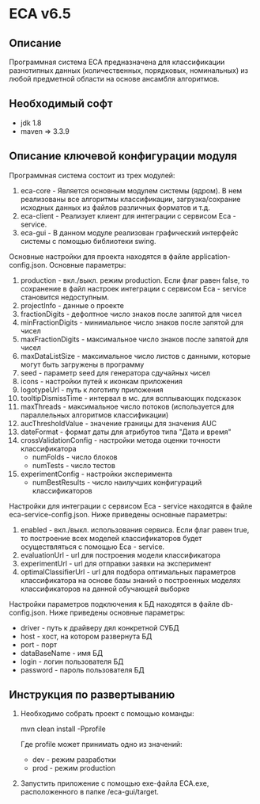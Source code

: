 ECA v6.5
========================================

Описание
----------------------------------------
Программная система ECA предназначена для классификации разнотипных данных (количественных, порядковых, номинальных)
из любой предметной области на основе ансамбля алгоритмов.

Необходимый софт
----------------------------------------
* jdk 1.8
* maven => 3.3.9

Описание ключевой конфигурации модуля
----------------------------------------
Программная система состоит из трех модулей:

1) eca-core - Является основным модулем системы (ядром). В нем реализованы все алгоритмы классификации,
   загрузка/сохрание исходных данных из файлов различных форматов и т.д.
2) eca-client - Реализует клиент для интеграции с сервисом Eca - service.
3) eca-gui - В данном модуле реализован графический интерфейс системы с помощью библиотеки swing.

Основные настройки для проекта находятся в файле application-config.json. Основные параметры:

1) production - вкл./выкл. режим production. Если флаг равен false, то сохранение в файл настроек интеграции с
   сервисом Eca - service становится недоступным.
2) projectInfo - данные о проекте
3) fractionDigits - дефолтное число знаков после запятой для чисел
4) minFractionDigits - минимальное число знаков после запятой для чисел
5) maxFractionDigits - максимальное число знаков после запятой для чисел
6) maxDataListSize - максимальное число листов с данными, которые могут быть загружены в программу
7) seed - параметр seed для генератора сдучайных чисел
8) icons - настройки путей к иконкам приложения
9) logotypeUrl - путь к логотипу приложения
10) tooltipDismissTime - интервал в мс. для всплывающих подсказок
11) maxThreads - максимальное число потоков (используется для параллельных алгоритмов классификации)
12) aucThresholdValue - значение границы для значения AUC
13) dateFormat - формат даты для атрибутов типа "Дата и время"
14) crossValidationConfig - настройки метода оценки точности классификатора
    * numFolds - число блоков
    * numTests - число тестов
15) experimentConfig - настройки эксперимента
    * numBestResults - число наилучших конфигураций классификаторов
    
Настройки для интеграции с сервисом Eca - service находятся в файле eca-service-config.json. Ниже приведены
основные параметры:

1) enabled - вкл./выкл. использования сервиса. Если флаг равен true, то построение всех моделей классификаторов
    будет осуществляться с помощью Eca - service.
2) evaluationUrl - url для построения модели классификатора
3) experimentUrl - url для отправки заявки на эксперимент
4) optimalClassifierUrl - url для подбора оптимальных параметров классификатора на основе базы знаний
    о построенных моделях классификаторов на данной обучающей выборке
    
Настройки параметров подключения к БД находятся в файле db-config.json. Ниже приведены основные параметры:

* driver - путь к драйверу дял конкретной СУБД
* host - хост, на котором развернута БД
* port - порт
* dataBaseName - имя БД
* login - логин пользователя БД
* password - пароль пользователя БД

Инструкция по развертыванию
----------------------------------------

1. Необходимо собрать проект с помощью команды:
    
   mvn clean install -Pprofile
   
   Где profile может принимать одно из значений:
   
   * dev - режим разработки
   * prod - режим production
   
2. Запустить приложение с помощью exe-файла ECA.exe, расположенного в папке /eca-gui/target.
   
